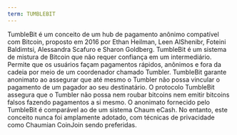 ```yaml
---
term: TUMBLEBIT
---
```


TumbleBit é um conceito de um hub de pagamento anônimo compatível com Bitcoin, proposto em 2016 por Ethan Heilman, Leen AlShenibr, Foteini Baldimtsi, Alessandra Scafuro e Sharon Goldberg. TumbleBit é um sistema de mistura de Bitcoin que não requer confiança em um intermediário. Permite que os usuários façam pagamentos rápidos, anônimos e fora da cadeia por meio de um coordenador chamado Tumbler. TumbleBit garante anonimato ao assegurar que até mesmo o Tumbler não possa vincular o pagamento de um pagador ao seu destinatário. O protocolo TumbleBit assegura que o Tumbler não possa nem roubar bitcoins nem emitir bitcoins falsos fazendo pagamentos a si mesmo. O anonimato fornecido pelo TumbleBit é comparável ao de um sistema Chaum eCash. No entanto, este conceito nunca foi amplamente adotado, com técnicas de privacidade como Chaumian CoinJoin sendo preferidas.